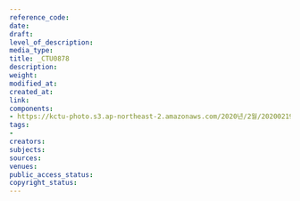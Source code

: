 ```yaml
---
reference_code: 
date: 
draft: 
level_of_description: 
media_type: 
title: _CTU0878
description: 
weight: 
modified_at: 
created_at: 
link: 
components:
- https://kctu-photo.s3.ap-northeast-2.amazonaws.com/2020년/2월/20200219_한국마사회+불법행위+및+부패행위+관련+국민감사+청구+기자회견/_CTU0878.jpg
tags:
- 
creators: 
subjects: 
sources: 
venues: 
public_access_status: 
copyright_status: 
---
```

